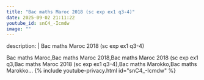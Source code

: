 ```yaml
---
title: "Bac maths Maroc 2018 (sc exp ex1 q3-4)"
date: 2025-09-02 21:11:22 
youtube_id: snC4_-Icmdw
image: ""
---
```

description: |
  Bac maths Maroc 2018 (sc exp ex1 q3-4)
  
  
  
  Bac maths Maroc,Bac maths Maroc 2018,Bac maths Maroc 2018 (sc exp ex1 q3,Bac maths Maroc 2018 (sc exp ex1 q3-4),Bac maths Marokko,Bac maths Marokko...
{% include youtube-privacy.html id="snC4_-Icmdw" %}
